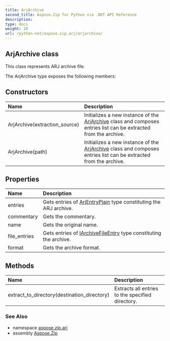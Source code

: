 ```yaml
---
title: ArjArchive
second_title: Aspose.Zip for Python via .NET API Reference
description: 
type: docs
weight: 10
url: /python-net/aspose.zip.arj/arjarchive/
---
```


## ArjArchive class

This class represents ARJ archive file.

The ArjArchive type exposes the following members:
## Constructors
| Name | Description |
| :- | :- |
|ArjArchive(extraction_source)|Initializes a new instance of the [ArjArchive](/zip/python-net/aspose.zip.arj/arjarchive/) class and composes entries list can be extracted from the archive.|
|ArjArchive(path)|Initializes a new instance of the [ArjArchive](/zip/python-net/aspose.zip.arj/arjarchive/) class and composes entries list can be extracted from the archive.|
## Properties
| Name | Description |
| :- | :- |
|entries|Gets entries of [ArjEntryPlain](/zip/python-net/aspose.zip.arj/arjentryplain/) type constituting the ARJ archive.|
|commentary|Gets the commentary.|
|name|Gets the original name.|
|file_entries|Gets entries of [IArchiveFileEntry](/zip/python-net/aspose.zip/iarchivefileentry/) type constituting the archive.|
|format|Gets the archive format.|
## Methods
| Name | Description |
| :- | :- |
|extract_to_directory(destination_directory)|Extracts all entries to the specified directory.|

### See Also

* namespace [aspose.zip.arj](/zip/python-net/aspose.zip.arj/)
* assembly [Aspose.Zip](/zip/python-net/)

